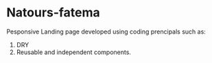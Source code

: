 # Natours-fatema
Pesponsive Landing page developed using coding prencipals such as:
1) DRY
2) Reusable and independent components.

